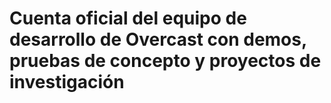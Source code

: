 # Cuenta oficial del equipo de desarrollo de Overcast con demos, pruebas de concepto y proyectos de investigación
